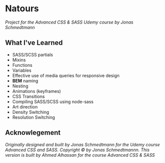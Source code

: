 # Natours

*Project for the Advanced CSS & SASS Udemy course by Jonas Schmedtmann*

## What I've Learned

- SASS/SCSS partials
- Mixins
- Functions
- Variables
- Effective use of media queries for responsive design
- **BEM** naming
- Nesting
- Animations (keyframes)
- CSS Transitions
- Compiling SASS/SCSS using node-sass
- Art direction
- Density Switching
- Resolution Switching

## Acknowlegement

*Originally designed and built by Jonas Schmedtmann for the Udemy course Advanced CSS and SASS. Copyright &copy; by Jonas Schmedtmannn. This version is built by Ahmed Alhassan for the course Advanced CSS & SASS*